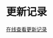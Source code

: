 # 更新记录

[在线查看更新记录](https://github.com/PanJiaChen/vue-easy-admin/releases)

<script>
export default {
  mounted () {
    window.open('https://github.com/PanJiaChen/vue-easy-admin/releases')
  }
}
</script>
